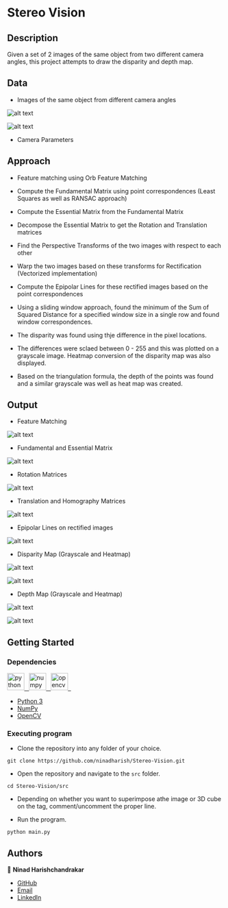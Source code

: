 # Stereo Vision

## Description

Given a set of 2 images of the same object from two different camera angles, this project attempts to draw the disparity and depth map.


## Data

* Images of the same object from different camera angles

![alt text](/data/octagon/im0.png)

![alt text](/data/octagon/im1.png)

* Camera Parameters


## Approach

* Feature matching using Orb Feature Matching

* Compute the Fundamental Matrix using point correspondences (Least Squares as well as RANSAC approach)

* Compute the Essential Matrix from the Fundamental Matrix

* Decompose the Essential Matrix to get the Rotation and Translation matrices

* Find the Perspective Transforms of the two images with respect to each other

* Warp the two images based on these transforms for Rectification (Vectorized implementation)

* Compute the Epipolar Lines for these rectified images based on the point correspondences

* Using a sliding window approach, found the minimum of the Sum of Squared Distance for a specified window size in a single row and found window correspondences.

* The disparity was found using thje difference in the pixel locations.

* The differences were sclaed between 0 - 255 and this was plotted on a grayscale image. Heatmap conversion of the disparity map was also displayed.

* Based on the triangulation formula, the depth of the points was found and a similar grayscale was well as heat map was created.


## Output

* Feature Matching

![alt text](/output/out1.jpg)

* Fundamental and Essential Matrix

![alt text](/output/out2.png)

* Rotation Matrices

![alt text](/output/out3.png)

* Translation and Homography Matrices

![alt text](/output/out4.png)

* Epipolar Lines on rectified images

![alt text](/output/out5.png)

* Disparity Map (Grayscale and Heatmap)

![alt text](/output/out6.png)

![alt text](/output/out7.png)

* Depth Map (Grayscale and Heatmap)

![alt text](/output/out8.png)

![alt text](/output/out9.png)



## Getting Started

### Dependencies

<p align="left"> 
<a href="https://www.python.org" target="_blank" rel="noreferrer"> <img src="https://raw.githubusercontent.com/devicons/devicon/master/icons/python/python-original.svg" alt="python" width="40" height="40"/>&ensp; </a>
<a href="https://numpy.org/" target="_blank" rel="noreferrer"> <img src="https://www.codebykelvin.com/learning/python/data-science/numpy-series/cover-numpy.png" alt="numpy" width="40" height="40"/>&ensp; </a>
<a href="https://opencv.org/" target="_blank" rel="noreferrer"> <img src="https://avatars.githubusercontent.com/u/5009934?v=4&s=400" alt="opencv" width="40" height="40"/>&ensp; </a>

* [Python 3](https://www.python.org/)
* [NumPy](https://numpy.org/)
* [OpenCV](https://opencv.org/)


### Executing program

* Clone the repository into any folder of your choice.
```
git clone https://github.com/ninadharish/Stereo-Vision.git
```

* Open the repository and navigate to the `src` folder.
```
cd Stereo-Vision/src
```
* Depending on whether you want to superimpose athe image or 3D cube on the tag, comment/uncomment the proper line.

* Run the program.
```
python main.py
```


## Authors

👤 **Ninad Harishchandrakar**

* [GitHub](https://github.com/ninadharish)
* [Email](mailto:ninad.harish@gmail.com)
* [LinkedIn](https://linkedin.com/in/ninadharish)
